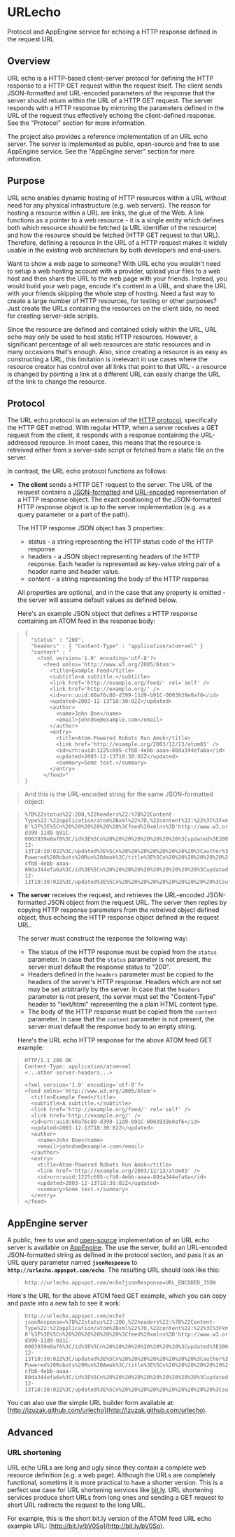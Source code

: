 URLecho
=======

Protocol and AppEngine service for echoing a HTTP response defined in the request URL

Overview
--------

URL echo is a HTTP-based client-server protocol for defining the HTTP response to a HTTP GET request within the request itself. The client sends JSON-formatted and URL-encoded parameters of the response that the server should return within the URL of a HTTP GET request. The server responds with a HTTP response by mirroring the parameters defined in the URL of the request thus effectively echoing the client-defined response. See the "Protocol" section for more information.

The project also provides a reference implementation of an URL echo server. The server is implemented as public, open-source and free to use AppEngine service. See the "AppEngine server" section for more information.

Purpose
-------

URL echo enables dynamic hosting of HTTP resources within a URL without need for any physical infrastructure (e.g. web servers). The reason for hosting a resource within a URL are links, the glue of the Web. A link functions as a pointer to a web resource - it is a single entity which defines both which resource should be fetched (a URL identifier of the resource) and how the resource should be fetched (HTTP GET request to that URL). Therefore, defining a resource in the URL of a HTTP request makes it widely usable in the existing web architecture by both developers and end-users. 

Want to show a web page to someone? With URL echo you wouldn't need to setup a web hosting account with a provider, upload your files to a web host and then share the URL to the web page with your friends. Instead, you would build your web page, encode it's content in a URL, and share the URL with your friends skipping the whole step of hosting. Need a fast way to create a large number of HTTP resources, for testing or other purposes? Just create the URLs containing the resources on the client side, no need for creating server-side scripts.

Since the resource are defined and contained solely within the URL, URL echo may only be used to host static HTTP resources. However, a significant percentage of all web resources are static resources and in many occasions that's enough. Also, since creating a resource is as easy as constructing a URL, this limitation is irrelevant in use cases where the resource creator has control over all links that point to that URL - a resource is changed by pointing a link at a different URL can easily change the URL of the link to change the resource.

Protocol
--------

The URL echo protocol is an extension of the [HTTP protocol](http://tools.ietf.org/html/rfc2616), specifically the HTTP GET method. With regular HTTP, when a server receives a GET request from the client, it responds with a response containing the URL-addressed resource. In most cases, this means that the resource is retreived either from a server-side script or fetched from a static file on the server. 

In contrast, the URL echo protocol functions as follows:

* **The client** sends a HTTP GET request to the server. The URL of the request contains a [JSON-formatted](http://json.org) and [URL-encoded](http://en.wikipedia.org/wiki/Percent-encoding) representation of a HTTP response object. The exact positioning of the JSON-formatted HTTP response object is up to the server implementation (e.g. as a query parameter or a part of the path). 

  The HTTP response JSON object has 3 properties:
  * status - a string representing the HTTP status code of the HTTP response
  * headers - a JSON object representing headers of the HTTP response. Each header is represented as key-value string pair of a header name and header value.
  * content - a string representing the body of the HTTP response

  All properties are optional, and in the case that any property is omitted - the server will assume default values as defined below.

  Here's an example JSON object that defines a HTTP response containing an ATOM feed in the response body:

>     {
>       "status" : "200",
>       "headers" : { "Content-Type" : "application/atom+xml" }
>       "content" : "
>         <?xml version='1.0' encoding='utf-8'?>
>           <feed xmlns='http://www.w3.org/2005/Atom'>
>             <title>Example Feed</title>
>             <subtitle>A subtitle.</subtitle>
>             <link href='http://example.org/feed/' rel='self' />
>             <link href='http://example.org/' />
>             <id>urn:uuid:60a76c80-d399-11d9-b91C-0003939e0af6</id>
>             <updated>2003-12-13T18:30:02Z</updated>
>             <author>
>               <name>John Doe</name>
>               <email>johndoe@example.com</email>
>             </author>
>             <entry>
>               <title>Atom-Powered Robots Run Amok</title>
>               <link href='http://example.org/2003/12/13/atom03' />
>               <id>urn:uuid:1225c695-cfb8-4ebb-aaaa-80da344efa6a</id>
>               <updated>2003-12-13T18:30:02Z</updated>
>               <summary>Some text.</summary>
>             </entry>
>           </feed>"
>     }

> And this is the URL-encoded string for the same JSON-formatted object:

>     %7B%22status%22:200,%22headers%22:%7B%22Content-Type%22:%22application/atom%2Bxml%22%7D,%22content%22:%22%3C%3Fxml%20version%3D'1.0'%20encoding%3D'utf-8'%3F%3E%5Cn%20%20%20%20%20%20%3Cfeed%20xmlns%3D'http://www.w3.org/2005/Atom'%3E%5Cn%20%20%20%20%20%20%20%20%3Ctitle%3EExample%20Feed%3C/title%3E%5Cn%20%20%20%20%20%20%20%20%3Csubtitle%3EA%20subtitle.%3C/subtitle%3E%5Cn%20%20%20%20%20%20%20%20%3Clink%20href%3D'http://example.org/feed/'%20rel%3D'self'%20/%3E%5Cn%20%20%20%20%20%20%20%20%3Clink%20href%3D'http://example.org/'%20/%3E%5Cn%20%20%20%20%20%20%20%20%3Cid%3Eurn:uuid:60a76c80-d399-11d9-b91C-0003939e0af6%3C/id%3E%5Cn%20%20%20%20%20%20%20%20%3Cupdated%3E2003-12-13T18:30:02Z%3C/updated%3E%5Cn%20%20%20%20%20%20%20%20%3Cauthor%3E%5Cn%20%20%20%20%20%20%20%20%20%20%3Cname%3EJohn%20Doe%3C/name%3E%5Cn%20%20%20%20%20%20%20%20%20%20%3Cemail%3Ejohndoe@example.com%3C/email%3E%5Cn%20%20%20%20%20%20%20%20%3C/author%3E%5Cn%20%20%20%20%20%20%20%20%3Centry%3E%5Cn%20%20%20%20%20%20%20%20%20%20%3Ctitle%3EAtom-Powered%20Robots%20Run%20Amok%3C/title%3E%5Cn%20%20%20%20%20%20%20%20%20%20%3Clink%20href%3D'http://example.org/2003/12/13/atom03'%20/%3E%5Cn%20%20%20%20%20%20%20%20%20%20%3Cid%3Eurn:uuid:1225c695-cfb8-4ebb-aaaa-80da344efa6a%3C/id%3E%5Cn%20%20%20%20%20%20%20%20%20%20%3Cupdated%3E2003-12-13T18:30:02Z%3C/updated%3E%5Cn%20%20%20%20%20%20%20%20%20%20%3Csummary%3ESome%20text.%3C/summary%3E%5Cn%20%20%20%20%20%20%20%20%3C/entry%3E%3C/feed%3E%22%7D

* **The server** receives the request, and retrieves the URL-encoded JSON-formatted JSON object from the request URL. The server then replies by copying HTTP response parameters from the retreived object defined object, thus echoing the HTTP response object defined in the request URL. 

  The server must construct the response the following way:
  * The status of the HTTP response must be copied from the `status` parameter. In case that the `status` parameter is not present, the server must default the response status to "200".
  * Headers defined in the `headers` parameter must be copied to the headers of the server's HTTP response. Headers which are not set may be set arbitrarily by the server. In case that the `headers` parameter is not present, the server must set the "Content-Type" header to "text/html" representing the a plain HTML content type.
  * The body of the HTTP response must be copied from the `content` parameter. In case that the `content` parameter is not present, the server must default the response body to an empty string.

  Here's the URL echo HTTP response for the above ATOM feed GET example:

>     HTTP/1.1 200 OK
>     Content-Type: application/atom+xml
>     <...other-server-headers...>
>     
>     <?xml version='1.0' encoding='utf-8'?>
>     <feed xmlns='http://www.w3.org/2005/Atom'>
>       <title>Example Feed</title>
>       <subtitle>A subtitle.</subtitle>
>       <link href='http://example.org/feed/' rel='self' />
>       <link href='http://example.org/' />
>       <id>urn:uuid:60a76c80-d399-11d9-b91C-0003939e0af6</id>
>       <updated>2003-12-13T18:30:02Z</updated>
>       <author>
>         <name>John Doe</name>
>         <email>johndoe@example.com</email>
>       </author>
>       <entry>
>         <title>Atom-Powered Robots Run Amok</title>
>         <link href='http://example.org/2003/12/13/atom03' />
>         <id>urn:uuid:1225c695-cfb8-4ebb-aaaa-80da344efa6a</id>
>         <updated>2003-12-13T18:30:02Z</updated>
>         <summary>Some text.</summary>
>       </entry>
>     </feed>

AppEngine server
----------------

A public, free to use and [open-source](http://github.com/izuzak/urlecho/tree/master/src) implementation of an URL echo server is available on [AppEngine](http://code.google.com/appengine/). The use the server, build an URL-encoded JSON-formatted string as defined in the protocol section, and pass it as an URL query parameter named **`jsonResponse`** to **`http://urlecho.appspot.com/echo`**. The resulting URL should look like this:

>     http://urlecho.appspot.com/echo?jsonResponse=URL_ENCODED_JSON

Here's the URL for the above ATOM feed GET example, which you can copy and paste into a new tab to see it work:

>     http://urlecho.appspot.com/echo?jsonResponse=%7B%22status%22:200,%22headers%22:%7B%22Content-Type%22:%22application/atom%2Bxml%22%7D,%22content%22:%22%3C%3Fxml%20version%3D'1.0'%20encoding%3D'utf-8'%3F%3E%5Cn%20%20%20%20%20%20%3Cfeed%20xmlns%3D'http://www.w3.org/2005/Atom'%3E%5Cn%20%20%20%20%20%20%20%20%3Ctitle%3EExample%20Feed%3C/title%3E%5Cn%20%20%20%20%20%20%20%20%3Csubtitle%3EA%20subtitle.%3C/subtitle%3E%5Cn%20%20%20%20%20%20%20%20%3Clink%20href%3D'http://example.org/feed/'%20rel%3D'self'%20/%3E%5Cn%20%20%20%20%20%20%20%20%3Clink%20href%3D'http://example.org/'%20/%3E%5Cn%20%20%20%20%20%20%20%20%3Cid%3Eurn:uuid:60a76c80-d399-11d9-b91C-0003939e0af6%3C/id%3E%5Cn%20%20%20%20%20%20%20%20%3Cupdated%3E2003-12-13T18:30:02Z%3C/updated%3E%5Cn%20%20%20%20%20%20%20%20%3Cauthor%3E%5Cn%20%20%20%20%20%20%20%20%20%20%3Cname%3EJohn%20Doe%3C/name%3E%5Cn%20%20%20%20%20%20%20%20%20%20%3Cemail%3Ejohndoe@example.com%3C/email%3E%5Cn%20%20%20%20%20%20%20%20%3C/author%3E%5Cn%20%20%20%20%20%20%20%20%3Centry%3E%5Cn%20%20%20%20%20%20%20%20%20%20%3Ctitle%3EAtom-Powered%20Robots%20Run%20Amok%3C/title%3E%5Cn%20%20%20%20%20%20%20%20%20%20%3Clink%20href%3D'http://example.org/2003/12/13/atom03'%20/%3E%5Cn%20%20%20%20%20%20%20%20%20%20%3Cid%3Eurn:uuid:1225c695-cfb8-4ebb-aaaa-80da344efa6a%3C/id%3E%5Cn%20%20%20%20%20%20%20%20%20%20%3Cupdated%3E2003-12-13T18:30:02Z%3C/updated%3E%5Cn%20%20%20%20%20%20%20%20%20%20%3Csummary%3ESome%20text.%3C/summary%3E%5Cn%20%20%20%20%20%20%20%20%3C/entry%3E%3C/feed%3E%22%7D


You can also use the simple URL builder form available at: [http://izuzak.github.com/urlecho](http://izuzak.github.com/urlecho).

Advanced
--------

### URL shortening ###

URL echo URLs are long and ugly since they contain a complete web resource definition (e.g. a web page). Although the URLs are completely functional, sometims it is more practical to have a shorter version. This is a perfect use case for URL shortening services like [bit.ly](http://bit.ly). URL shortening services produce short URLs from long ones and sending a GET request to short URL redirects the request to the long URL.

For example, this is the short bit.ly version of the ATOM feed URL echo example URL: [http://bit.ly/bV0So](http://bit.ly/bV0So).
